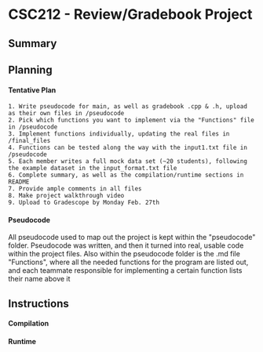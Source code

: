 # CSC212 - Review/Gradebook Project

## Summary



## Planning

#### Tentative Plan
    1. Write pseudocode for main, as well as gradebook .cpp & .h, upload as their own files in /pseudocode
    2. Pick which functions you want to implement via the "Functions" file in /pseudocode
    3. Implement functions individually, updating the real files in /final_files
    4. Functions can be tested along the way with the input1.txt file in /pseudocode
    5. Each member writes a full mock data set (~20 students), following the example dataset in the input_format.txt file
    6. Complete summary, as well as the compilation/runtime sections in README
    7. Provide ample comments in all files
    8. Make project walkthrough video
    9. Upload to Gradescope by Monday Feb. 27th

#### Pseudocode
All pseudocode used to map out the project is kept within the "pseudocode" folder. Pseudocode was written, and then it turned into real, usable code within the project files. Also within the pseudocode folder is the .md file "Functions", where all the needed functions for the program are listed out, and each teammate responsible for implementing a certain function lists their name above it


## Instructions

#### Compilation



#### Runtime
